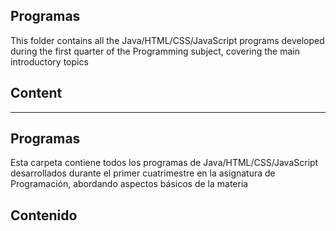 ## Programas
This folder contains all the Java/HTML/CSS/JavaScript programs developed during the first quarter of the Programming subject, covering the main introductory topics

## Content


-------

## Programas
Esta carpeta contiene todos los programas de Java/HTML/CSS/JavaScript desarrollados durante el primer cuatrimestre en la asignatura de Programación, abordando aspectos básicos de la materia


## Contenido
